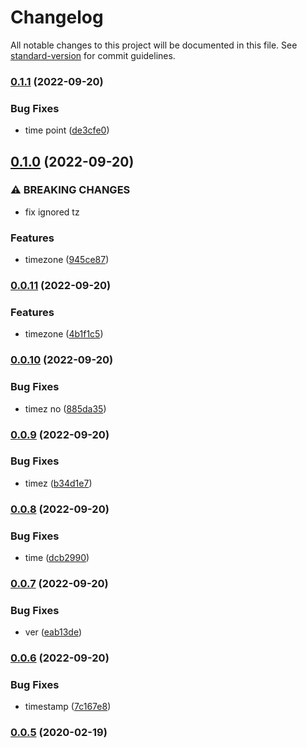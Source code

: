 # Changelog

All notable changes to this project will be documented in this file. See [standard-version](https://github.com/conventional-changelog/standard-version) for commit guidelines.

### [0.1.1](https://github.com/freedomsex/base-utilites/compare/0.1.0...0.1.1) (2022-09-20)


### Bug Fixes

* time point ([de3cfe0](https://github.com/freedomsex/base-utilites/commit/de3cfe0c905282100023acadbf09d4fec38e986e))

## [0.1.0](https://github.com/freedomsex/base-utilites/compare/0.0.11...0.1.0) (2022-09-20)


### ⚠ BREAKING CHANGES

* fix ignored tz

### Features

* timezone ([945ce87](https://github.com/freedomsex/base-utilites/commit/945ce87f339b70f8e26d00589f89b6f7be8596c2))

### [0.0.11](https://github.com/freedomsex/base-utilites/compare/0.0.10...0.0.11) (2022-09-20)


### Features

* timezone ([4b1f1c5](https://github.com/freedomsex/base-utilites/commit/4b1f1c570b14a8004cf4fb9a991b125b574d8756))

### [0.0.10](https://github.com/freedomsex/base-utilites/compare/0.0.9...0.0.10) (2022-09-20)


### Bug Fixes

* timez no ([885da35](https://github.com/freedomsex/base-utilites/commit/885da350ea7f51c1e92e37ab0583e4ec63ce9937))

### [0.0.9](https://github.com/freedomsex/base-utilites/compare/0.0.8...0.0.9) (2022-09-20)


### Bug Fixes

* timez ([b34d1e7](https://github.com/freedomsex/base-utilites/commit/b34d1e71f36cc9393dcfb09861676547d0105565))

### [0.0.8](https://github.com/freedomsex/base-utilites/compare/0.0.7...0.0.8) (2022-09-20)


### Bug Fixes

* time ([dcb2990](https://github.com/freedomsex/base-utilites/commit/dcb29907731ee298f9947a59904e884d347e67a5))

### [0.0.7](https://github.com/freedomsex/base-utilites/compare/0.0.6...0.0.7) (2022-09-20)


### Bug Fixes

* ver ([eab13de](https://github.com/freedomsex/base-utilites/commit/eab13de44c51dc4292aeb4c5b76aef011fc9c339))

### [0.0.6](https://github.com/freedomsex/base-utilites/compare/v0.0.5...v0.0.6) (2022-09-20)


### Bug Fixes

* timestamp ([7c167e8](https://github.com/freedomsex/base-utilites/commit/7c167e8af1f8e52b551769a148e07f7fdd1f5443))

### [0.0.5](https://github.com/freedomsex/base-utilites/compare/v0.0.4...v0.0.5) (2020-02-19)
